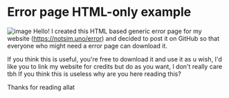 # Error page HTML-only example


![image](https://github.com/notsim-1/website-error-example/assets/147332119/3ab078d7-238a-405a-b492-7ae6393fe4e4)
Hello! I created this HTML based generic error page for my website (https://notsim.uno/error) and decided to post it on GitHub so that everyone who might need a error page can download it.

If you think this is useful, you're free to download it and use it as u wish, I'd like you to link my website for credits but do as you want, I don't really care tbh
If you think this is useless why are you here reading this?

Thanks for reading allat
